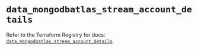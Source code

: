 # `data_mongodbatlas_stream_account_details`

Refer to the Terraform Registry for docs: [`data_mongodbatlas_stream_account_details`](https://registry.terraform.io/providers/mongodb/mongodbatlas/1.38.0/docs/data-sources/stream_account_details).
